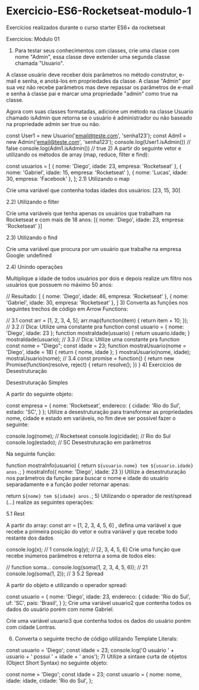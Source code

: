 # Exercicio-ES6-Rocketseat-modulo-1
Exercícios realizados durante o curso starter ES6+ da rocketseat

Exercícios: Módulo 01
1) Para testar seus conhecimentos com classes, crie uma classe com nome "Admin", essa classe deve extender uma segunda classe chamada "Usuario".

A classe usuário deve receber dois parâmetros no método construtor, e-mail e senha, e anotá-los em propriedades da classe. A classe "Admin" por sua vez não recebe parâmetros mas deve repassar os parâmetros de e-mail e senha à classe pai e marcar uma propriedade "admin" como true na classe.

Agora com suas classes formatadas, adicione um método na classe Usuario chamado isAdmin que retorna se o usuário é administrador ou não baseado na propriedade admin ser true ou não.

const User1 = new Usuario('email@teste.com', 'senha123');
const Adm1 = new Admin('email@teste.com', 'senha123');
console.log(User1.isAdmin()) // false
console.log(Adm1.isAdmin()) // true
2) A partir do seguinte vetor e utilizando os métodos de array (map, reduce, filter e find):

const usuarios = [
 { nome: 'Diego', idade: 23, empresa: 'Rocketseat' },
 { nome: 'Gabriel', idade: 15, empresa: 'Rocketseat' },
 { nome: 'Lucas', idade: 30, empresa: 'Facebook' },
];
2.1) Utilizando o map

Crie uma variável que contenha todas idades dos usuários: [23, 15, 30]

2.2) Utilizando o filter

Crie uma variáveis que tenha apenas os usuários que trabalham na Rocketseat e com mais de 18 anos: [{ nome: 'Diego', idade: 23, empresa: 'Rocketseat' }]

2.3) Utilizando o find

Crie uma variável que procura por um usuário que trabalhe na empresa Google: undefined

2.4) Unindo operações

Multiplique a idade de todos usuários por dois e depois realize um filtro nos usuários que possuem no máximo 50 anos:

// Resultado:
[
 { nome: 'Diego', idade: 46, empresa: 'Rocketseat' },
 { nome: 'Gabriel', idade: 30, empresa: 'Rocketseat' },
]
3) Converta as funções nos seguintes trechos de código em Arrow Functions:

// 3.1
const arr = [1, 2, 3, 4, 5];
arr.map(function(item) {
 return item + 10;
});
// 3.2
// Dica: Utilize uma constante pra function
const usuario = { nome: 'Diego', idade: 23 };
function mostraIdade(usuario) {
 return usuario.idade;
}
mostraIdade(usuario);
// 3.3
// Dica: Utilize uma constante pra function
const nome = "Diego";
const idade = 23;
function mostraUsuario(nome = 'Diego', idade = 18) {
 return { nome, idade };
}
mostraUsuario(nome, idade);
mostraUsuario(nome);
// 3.4
const promise = function() {
 return new Promise(function(resolve, reject) {
 return resolve();
 })
}
4) Exercícios de Desestruturação

Desestruturação Simples

A partir do seguinte objeto:

const empresa = {
 nome: 'Rocketseat',
 endereco: {
 cidade: 'Rio do Sul',
 estado: 'SC',
 }
};
Utilize a desestruturação para transformar as propriedades nome, cidade e estado em variáveis, no fim deve ser possível fazer o seguinte:

console.log(nome); // Rocketseat
console.log(cidade); // Rio do Sul
console.log(estado); // SC
Desestruturação em parâmetros

Na seguinte função:

function mostraInfo(usuario) {
 return `${usuario.nome} tem ${usuario.idade} anos.`;
}
mostraInfo({ nome: 'Diego', idade: 23 })
Utilize a desestruturação nos parâmetros da função para buscar o nome e idade do usuário separadamente e a função poder retornar apenas:

return `${nome} tem ${idade} anos.`;
5) Utilizando o operador de rest/spread (...) realize as seguintes operações:

5.1 Rest

A partir do array: const arr = [1, 2, 3, 4, 5, 6] , defina uma variável x que recebe a primeira posição do vetor e outra variável y que recebe todo restante dos dados

console.log(x); // 1
console.log(y); // [2, 3, 4, 5, 6]
Crie uma função que recebe inúmeros parâmetros e retorna a soma de todos eles:

// function soma...
console.log(soma(1, 2, 3, 4, 5, 6)); // 21
console.log(soma(1, 2)); // 3
5.2 Spread

A partir do objeto e utilizando o operador spread:

const usuario = {
 nome: 'Diego',
 idade: 23,
 endereco: {
 cidade: 'Rio do Sul',
 uf: 'SC',
 pais: 'Brasil',
 }
};
Crie uma variável usuario2 que contenha todos os dados do usuário porém com nome Gabriel.

Crie uma variável usuario3 que contenha todos os dados do usuário porém com cidade Lontras.

6) Converta o seguinte trecho de código utilizando Template Literals:

const usuario = 'Diego';
const idade = 23;
console.log('O usuário ' + usuario + ' possui ' + idade + ' anos');
7) Utilize a sintaxe curta de objetos (Object Short Syntax) no seguinte objeto:

const nome = 'Diego';
const idade = 23;
const usuario = {
 nome: nome,
 idade: idade,
 cidade: 'Rio do Sul',
};


